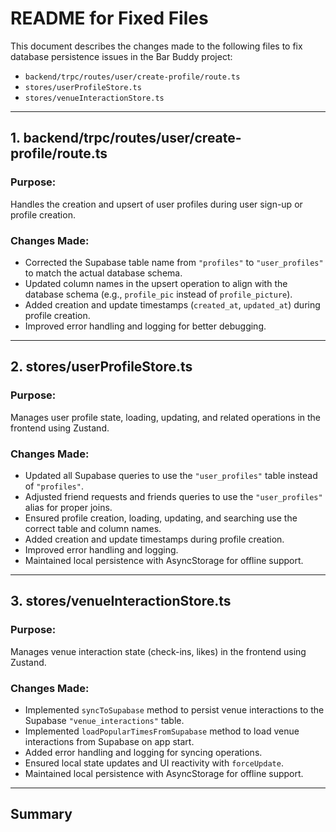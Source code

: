 # README for Fixed Files

This document describes the changes made to the following files to fix database persistence issues in the Bar Buddy project:

- `backend/trpc/routes/user/create-profile/route.ts`
- `stores/userProfileStore.ts`
- `stores/venueInteractionStore.ts`

---

## 1. backend/trpc/routes/user/create-profile/route.ts

### Purpose:
Handles the creation and upsert of user profiles during user sign-up or profile creation.

### Changes Made:
- Corrected the Supabase table name from `"profiles"` to `"user_profiles"` to match the actual database schema.
- Updated column names in the upsert operation to align with the database schema (e.g., `profile_pic` instead of `profile_picture`).
- Added creation and update timestamps (`created_at`, `updated_at`) during profile creation.
- Improved error handling and logging for better debugging.

---

## 2. stores/userProfileStore.ts

### Purpose:
Manages user profile state, loading, updating, and related operations in the frontend using Zustand.

### Changes Made:
- Updated all Supabase queries to use the `"user_profiles"` table instead of `"profiles"`.
- Adjusted friend requests and friends queries to use the `"user_profiles"` alias for proper joins.
- Ensured profile creation, loading, updating, and searching use the correct table and column names.
- Added creation and update timestamps during profile creation.
- Improved error handling and logging.
- Maintained local persistence with AsyncStorage for offline support.

---

## 3. stores/venueInteractionStore.ts

### Purpose:
Manages venue interaction state (check-ins, likes) in the frontend using Zustand.

### Changes Made:
- Implemented `syncToSupabase` method to persist venue interactions to the Supabase `"venue_interactions"` table.
- Implemented `loadPopularTimesFromSupabase` method to load venue interactions from Supabase on app start.
- Added error handling and logging for syncing operations.
- Ensured local state updates and UI reactivity with `forceUpdate`.
- Maintained local persistence with AsyncStorage for offline support.

---

## Summary
